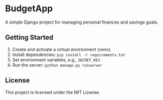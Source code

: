 # BudgetApp

A simple Django project for managing personal finances and savings goals.

## Getting Started

1. Create and activate a virtual environment (venv).
2. Install dependencies: `pip install -r requirements.txt`
3. Set environment variables, e.g., `SECRET_KEY`.
4. Run the server: `python manage.py runserver`

## License

This project is licensed under the MIT License.
